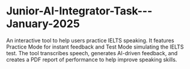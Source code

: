 # Junior-AI-Integrator-Task---January-2025
 An interactive tool to help users practice IELTS speaking. It features Practice Mode for instant feedback and Test Mode simulating the IELTS test. The tool transcribes speech, generates AI-driven feedback, and creates a PDF report of performance to help improve speaking skills.
